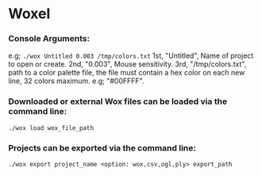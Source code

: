 # Woxel

### Console Arguments:
e.g; `./wox Untitled 0.003 /tmp/colors.txt`
1st, "Untitled", Name of project to open or create.
2nd, "0.003", Mouse sensitivity.
3rd, "/tmp/colors.txt", path to a color palette file, the file must contain a hex
color on each new line, 32 colors maximum. e.g; "#00FFFF".

### Downloaded or external Wox files can be loaded via the command line:
`./wox load wox_file_path`

### Projects can be exported via the command line:
`./wox export project_name <option: wox,csv,ogl,ply> export_path`


